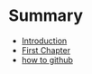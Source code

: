 # Summary

* [Introduction](README.md)
* [First Chapter](chapter1.md)
* [how to github](how_to_github.md)


